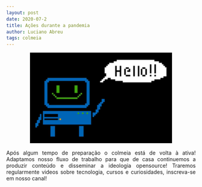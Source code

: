 ```yaml
---
layout: post
date: 2020-07-2
title: Ações durante a pandemia
author: Luciano Abreu
tags: colmeia
---
```


<p style="text-align: center">
    <img src="/assets/img/acoesNaPandemia.png" style="width:75%; height:75%;">
</p>

<div style="text-align: justify">Após algum tempo de preparação o colmeia está de volta à ativa! Adaptamos nosso fluxo de trabalho para que de casa continuemos a produzir conteúdo e disseminar a ideologia opensource! Traremos regularmente videos sobre tecnologia, cursos e curiosidades, inscreva-se em nosso canal!</div>